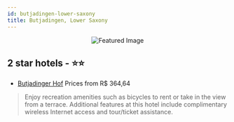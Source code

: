 ```yaml
---
id: butjadingen-lower-saxony
title: Butjadingen, Lower Saxony
---
```


<center><img src="https://i.travelapi.com/hotels/21000000/20490000/20483500/20483475/f48bfb73_z.jpg" alt="Featured Image" /></center>


##  2 star hotels - ⭐️⭐️

-    [Butjadinger Hof](https://us.hurb.com/hotels/butjadingen/butjadinger-hof-JNP-JP00309Y?cmp=18055) Prices from R$ 364,64
   > Enjoy recreation amenities such as bicycles to rent or take in the view from a terrace. Additional features at this hotel include complimentary wireless Internet access and tour/ticket assistance.
